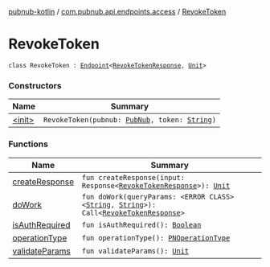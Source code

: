 [pubnub-kotlin](../../index.md) / [com.pubnub.api.endpoints.access](../index.md) / [RevokeToken](./index.md)

# RevokeToken

`class RevokeToken : `[`Endpoint`](../../com.pubnub.api/-endpoint/index.md)`<`[`RevokeTokenResponse`](../../com.pubnub.api.models.server.access_manager.v3/-revoke-token-response/index.md)`, `[`Unit`](https://kotlinlang.org/api/latest/jvm/stdlib/kotlin/-unit/index.html)`>`

### Constructors

| Name | Summary |
|---|---|
| [&lt;init&gt;](-init-.md) | `RevokeToken(pubnub: `[`PubNub`](../../com.pubnub.api/-pub-nub/index.md)`, token: `[`String`](https://kotlinlang.org/api/latest/jvm/stdlib/kotlin/-string/index.html)`)` |

### Functions

| Name | Summary |
|---|---|
| [createResponse](create-response.md) | `fun createResponse(input: Response<`[`RevokeTokenResponse`](../../com.pubnub.api.models.server.access_manager.v3/-revoke-token-response/index.md)`>): `[`Unit`](https://kotlinlang.org/api/latest/jvm/stdlib/kotlin/-unit/index.html) |
| [doWork](do-work.md) | `fun doWork(queryParams: <ERROR CLASS><`[`String`](https://kotlinlang.org/api/latest/jvm/stdlib/kotlin/-string/index.html)`, `[`String`](https://kotlinlang.org/api/latest/jvm/stdlib/kotlin/-string/index.html)`>): Call<`[`RevokeTokenResponse`](../../com.pubnub.api.models.server.access_manager.v3/-revoke-token-response/index.md)`>` |
| [isAuthRequired](is-auth-required.md) | `fun isAuthRequired(): `[`Boolean`](https://kotlinlang.org/api/latest/jvm/stdlib/kotlin/-boolean/index.html) |
| [operationType](operation-type.md) | `fun operationType(): `[`PNOperationType`](../../com.pubnub.api.enums/-p-n-operation-type/index.md) |
| [validateParams](validate-params.md) | `fun validateParams(): `[`Unit`](https://kotlinlang.org/api/latest/jvm/stdlib/kotlin/-unit/index.html) |
